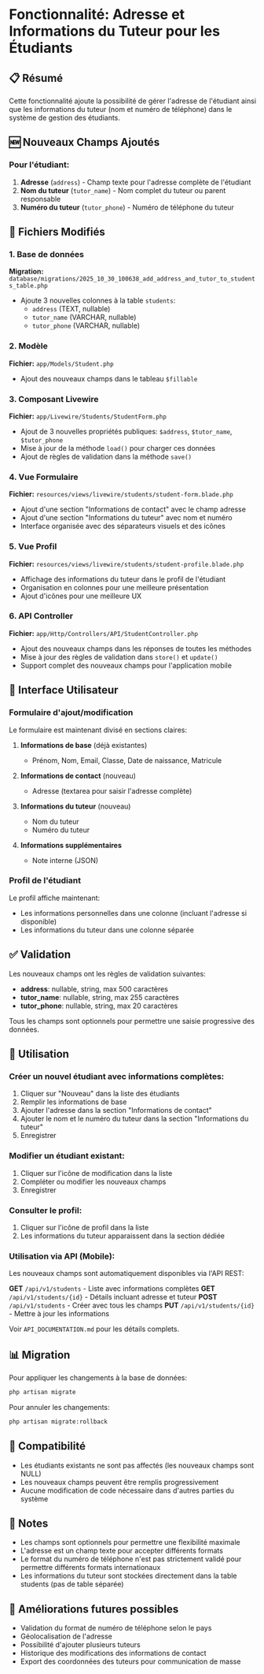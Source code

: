 # Fonctionnalité: Adresse et Informations du Tuteur pour les Étudiants

## 📋 Résumé
Cette fonctionnalité ajoute la possibilité de gérer l'adresse de l'étudiant ainsi que les informations du tuteur (nom et numéro de téléphone) dans le système de gestion des étudiants.

## 🆕 Nouveaux Champs Ajoutés

### Pour l'étudiant:
1. **Adresse** (`address`) - Champ texte pour l'adresse complète de l'étudiant
2. **Nom du tuteur** (`tutor_name`) - Nom complet du tuteur ou parent responsable
3. **Numéro du tuteur** (`tutor_phone`) - Numéro de téléphone du tuteur

## 📁 Fichiers Modifiés

### 1. Base de données
**Migration:** `database/migrations/2025_10_30_100638_add_address_and_tutor_to_students_table.php`
- Ajoute 3 nouvelles colonnes à la table `students`:
  - `address` (TEXT, nullable)
  - `tutor_name` (VARCHAR, nullable)
  - `tutor_phone` (VARCHAR, nullable)

### 2. Modèle
**Fichier:** `app/Models/Student.php`
- Ajout des nouveaux champs dans le tableau `$fillable`

### 3. Composant Livewire
**Fichier:** `app/Livewire/Students/StudentForm.php`
- Ajout de 3 nouvelles propriétés publiques: `$address`, `$tutor_name`, `$tutor_phone`
- Mise à jour de la méthode `load()` pour charger ces données
- Ajout de règles de validation dans la méthode `save()`

### 4. Vue Formulaire
**Fichier:** `resources/views/livewire/students/student-form.blade.php`
- Ajout d'une section "Informations de contact" avec le champ adresse
- Ajout d'une section "Informations du tuteur" avec nom et numéro
- Interface organisée avec des séparateurs visuels et des icônes

### 5. Vue Profil
**Fichier:** `resources/views/livewire/students/student-profile.blade.php`
- Affichage des informations du tuteur dans le profil de l'étudiant
- Organisation en colonnes pour une meilleure présentation
- Ajout d'icônes pour une meilleure UX

### 6. API Controller
**Fichier:** `app/Http/Controllers/API/StudentController.php`
- Ajout des nouveaux champs dans les réponses de toutes les méthodes
- Mise à jour des règles de validation dans `store()` et `update()`
- Support complet des nouveaux champs pour l'application mobile

## 🎨 Interface Utilisateur

### Formulaire d'ajout/modification
Le formulaire est maintenant divisé en sections claires:

1. **Informations de base** (déjà existantes)
   - Prénom, Nom, Email, Classe, Date de naissance, Matricule

2. **Informations de contact** (nouveau)
   - Adresse (textarea pour saisir l'adresse complète)

3. **Informations du tuteur** (nouveau)
   - Nom du tuteur
   - Numéro du tuteur

4. **Informations supplémentaires**
   - Note interne (JSON)

### Profil de l'étudiant
Le profil affiche maintenant:
- Les informations personnelles dans une colonne (incluant l'adresse si disponible)
- Les informations du tuteur dans une colonne séparée

## ✅ Validation
Les nouveaux champs ont les règles de validation suivantes:
- **address**: nullable, string, max 500 caractères
- **tutor_name**: nullable, string, max 255 caractères
- **tutor_phone**: nullable, string, max 20 caractères

Tous les champs sont optionnels pour permettre une saisie progressive des données.

## 🚀 Utilisation

### Créer un nouvel étudiant avec informations complètes:
1. Cliquer sur "Nouveau" dans la liste des étudiants
2. Remplir les informations de base
3. Ajouter l'adresse dans la section "Informations de contact"
4. Ajouter le nom et le numéro du tuteur dans la section "Informations du tuteur"
5. Enregistrer

### Modifier un étudiant existant:
1. Cliquer sur l'icône de modification dans la liste
2. Compléter ou modifier les nouveaux champs
3. Enregistrer

### Consulter le profil:
1. Cliquer sur l'icône de profil dans la liste
2. Les informations du tuteur apparaissent dans la section dédiée

### Utilisation via API (Mobile):
Les nouveaux champs sont automatiquement disponibles via l'API REST:

**GET** `/api/v1/students` - Liste avec informations complètes
**GET** `/api/v1/students/{id}` - Détails incluant adresse et tuteur
**POST** `/api/v1/students` - Créer avec tous les champs
**PUT** `/api/v1/students/{id}` - Mettre à jour les informations

Voir `API_DOCUMENTATION.md` pour les détails complets.

## 📊 Migration
Pour appliquer les changements à la base de données:
```bash
php artisan migrate
```

Pour annuler les changements:
```bash
php artisan migrate:rollback
```

## 🔄 Compatibilité
- Les étudiants existants ne sont pas affectés (les nouveaux champs sont NULL)
- Les nouveaux champs peuvent être remplis progressivement
- Aucune modification de code nécessaire dans d'autres parties du système

## 📝 Notes
- Les champs sont optionnels pour permettre une flexibilité maximale
- L'adresse est un champ texte pour accepter différents formats
- Le format du numéro de téléphone n'est pas strictement validé pour permettre différents formats internationaux
- Les informations du tuteur sont stockées directement dans la table students (pas de table séparée)

## 🎯 Améliorations futures possibles
- Validation du format de numéro de téléphone selon le pays
- Géolocalisation de l'adresse
- Possibilité d'ajouter plusieurs tuteurs
- Historique des modifications des informations de contact
- Export des coordonnées des tuteurs pour communication de masse

